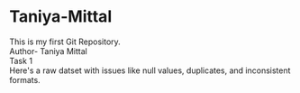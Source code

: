 # Taniya-Mittal
This is my first Git Repository.
<br>
Author- Taniya Mittal
<br>
Task 1
<br>
Here's a raw datset with issues like  null values, duplicates, and inconsistent formats.
